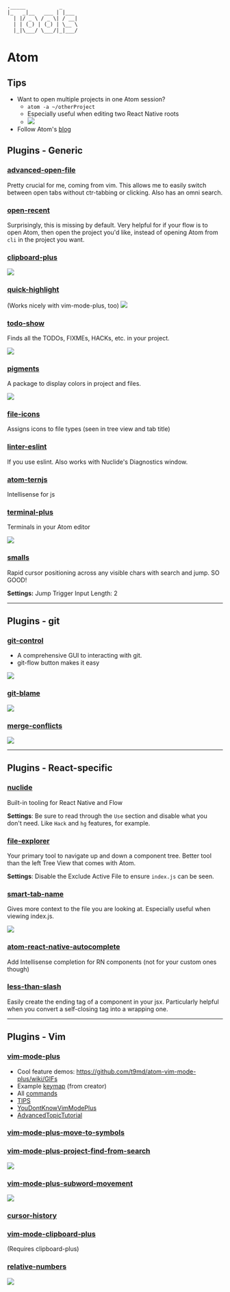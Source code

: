 ```
._____           _     
|_   _|__   ___ | |___
  | |/ _ \ / _ \| / __|
  | | (_) | (_) | \__ \
  |_|\___/ \___/|_|___/
```

# Atom
## Tips
- Want to open multiple projects in one Atom session?
  - `atom -a ~/otherProject`
  - Especially useful when editing two React Native roots
  - ![](http://blog.atom.io/img/posts/atom-add-command-line.gif)
- Follow Atom's [blog](http://blog.atom.io/)

## Plugins - Generic
### [advanced-open-file](https://atom.io/packages/advanced-open-file)
Pretty crucial for me, coming from vim. This allows me to easily switch between open tabs without ctr-tabbing or clicking. Also has an omni search.

### [open-recent](https://atom.io/packages/open-recent)
Surprisingly, this is missing by default. Very helpful for if your flow is to open Atom, then open the project you'd like, instead of opening Atom from `cli` in the project you want.

### [clipboard-plus](https://atom.io/packages/clipboard-plus)
![](http://i.gyazo.com/48cfc66c8f8b7666efb7334d928f1a9e.gif)

### [quick-highlight](https://atom.io/packages/quick-highlight)
(Works nicely with vim-mode-plus, too)
![](https://i.github-camo.com/43ddccfcf8c24c01abd6d94439e3be7ca643d7e3/68747470733a2f2f7261772e67697468756275736572636f6e74656e742e636f6d2f74396d642f74396d642f663531623865323131653965643865643435353035336265353264353530356461383736623239382f696d672f61746f6d2d717569636b2d686967686c696768742e676966)

### [todo-show](https://atom.io/packages/todo-show)
Finds all the TODOs, FIXMEs, HACKs, etc. in your project.

![](https://raw.githubusercontent.com/mrodalgaard/atom-todo-show/master/screenshots/preview.png)

### [pigments](https://atom.io/packages/pigments)
A package to display colors in project and files.

![](https://raw.githubusercontent.com/abe33/atom-pigments/master/resources/pigments.gif)

### [file-icons](https://atom.io/packages/file-icons)
Assigns icons to file types (seen in tree view and tab title)

### [linter-eslint](https://atom.io/packages/linter-eslint)
If you use eslint. Also works with Nuclide's Diagnostics window.

### [atom-ternjs](https://atom.io/packages/atom-ternjs)
Intellisense for js

### [terminal-plus](https://atom.io/packages/terminal-plus)
Terminals in your Atom editor

![](https://raw.githubusercontent.com/jeremyramin/terminal-plus/master/resources/demo.gif)

### [smalls](https://atom.io/packages/smalls)
Rapid cursor positioning across any visible chars with search and jump. SO GOOD!

__Settings:__ Jump Trigger Input Length: 2

---

## Plugins - git
### [git-control](https://atom.io/packages/git-control)
- A comprehensive GUI to interacting with git.
- git-flow button makes it easy

![](https://raw.githubusercontent.com/jacogr/atom-git-control/master/screenshots/git-01.png)

### [git-blame](https://atom.io/packages/git-blame)
![](https://raw.githubusercontent.com/alexcorre/git-blame/master/images/screen-shot.png)

### [merge-conflicts](https://atom.io/packages/merge-conflicts)
![](https://raw.github.com/smashwilson/merge-conflicts/master/docs/conflict-resolution.gif)

---

## Plugins - React-specific
### [nuclide](https://atom.io/packages/nuclide)
Built-in tooling for React Native and Flow

__Settings__: Be sure to read through the `Use` section and disable what you don't need. Like `Hack` and `hg` features, for example.

### [file-explorer](https://atom.io/packages/file-explorer)
Your primary tool to navigate up and down a component tree. Better tool than the left Tree View that comes with Atom.

__Settings__: Disable the Exclude Active File to ensure `index.js` can be seen.

### [smart-tab-name](https://atom.io/packages/smart-tab-name)
Gives more context to the file you are looking at. Especially useful when viewing index.js.

![](https://raw.githubusercontent.com/MoOx/atom-smart-tab-name/master/screenshots/one-folder.png)

### [atom-react-native-autocomplete](https://atom.io/packages/atom-react-native-autocomplete)
Add Intellisense completion for RN components (not for your custom ones though)

### [less-than-slash](https://atom.io/packages/less-than-slash)
Easily create the ending tag of a component in your jsx. Particularly helpful when you convert a self-closing tag into a wrapping one.

---

## Plugins - Vim
### [vim-mode-plus](https://atom.io/packages/vim-mode-plus)
- Cool feature demos: https://github.com/t9md/atom-vim-mode-plus/wiki/GIFs
- Example [keymap](https://github.com/t9md/atom-vim-mode-plus/wiki/Keymap-example) (from creator)
- All [commands](https://github.com/t9md/atom-vim-mode-plus/wiki/Commands)
- [TIPS](https://github.com/t9md/atom-vim-mode-plus/wiki/TIPS#use-system-clipboard-only-when-you-use-space-as-leaderkey)
- [YouDontKnowVimModePlus](https://github.com/t9md/atom-vim-mode-plus/wiki/YouDontKnowVimModePlus)
- [AdvancedTopicTutorial](https://github.com/t9md/atom-vim-mode-plus/wiki/AdvancedTopicTutorial)

### [vim-mode-plus-move-to-symbols](https://atom.io/packages/vim-mode-plus-move-to-symbols)

### [vim-mode-plus-project-find-from-search](https://atom.io/packages/vim-mode-plus-project-find-from-search)
![](https://raw.githubusercontent.com/t9md/t9md/840920e51a91276b60b22be36fc59f87397eec04/img/vim-mode-plus/vmp-project-find-from-search.gif)

### [vim-mode-plus-subword-movement](https://atom.io/packages/vim-mode-plus-subword-movement)
![](https://gist.github.com/crshd/6f3591dcb73ea87febd0/raw/1cf0e2d00ceb61e2acf45b46c9ce5bff10673349/LBCuzMY9uT.gif)

### [cursor-history](https://atom.io/packages/cursor-history)

### [vim-mode-clipboard-plus](https://atom.io/packages/vim-mode-clipboard-plus)
(Requires clipboard-plus)

### [relative-numbers](https://atom.io/packages/relative-numbers)
![](https://raw.githubusercontent.com/justmoon/relative-numbers/master/screencast.gif)
